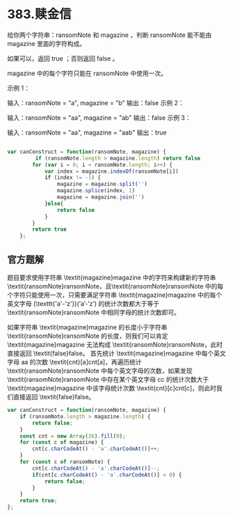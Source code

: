 # 383.赎金信

给你两个字符串：ransomNote 和 magazine ，判断 ransomNote 能不能由 magazine 里面的字符构成。

如果可以，返回 true ；否则返回 false 。

magazine 中的每个字符只能在 ransomNote 中使用一次。

 

示例 1：

输入：ransomNote = "a", magazine = "b"
输出：false
示例 2：

输入：ransomNote = "aa", magazine = "ab"
输出：false
示例 3：

输入：ransomNote = "aa", magazine = "aab"
输出：true

```js

var canConstruct = function(ransomNote, magazine) {
         if (ransomNote.length > magazine.length) return false
        for (var i = 0; i < ransomNote.length; i++) {
            var index = magazine.indexOf(ransomNote[i])
            if (index != -1) {
                magazine = magazine.split('')
                magazine.splice(index, 1)
                magazine = magazine.join('')
            }else{
                return false
            }
        }
        return true
    };
```

## 官方题解

题目要求使用字符串 \textit{magazine}magazine 中的字符来构建新的字符串 \textit{ransomNote}ransomNote，且\textit{ransomNote}ransomNote 中的每个字符只能使用一次，只需要满足字符串 \textit{magazine}magazine 中的每个英文字母 (\texttt{'a'-'z'})(’a’-’z’) 的统计次数都大于等于 \textit{ransomNote}ransomNote 中相同字母的统计次数即可。

如果字符串 \textit{magazine}magazine 的长度小于字符串 \textit{ransomNote}ransomNote 的长度，则我们可以肯定 \textit{magazine}magazine 无法构成 \textit{ransomNote}ransomNote，此时直接返回 \textit{false}false。
首先统计 \textit{magazine}magazine 中每个英文字母 aa 的次数 \textit{cnt}[a]cnt[a]，再遍历统计 \textit{ransomNote}ransomNote 中每个英文字母的次数，如果发现 \textit{ransomNote}ransomNote 中存在某个英文字母 cc 的统计次数大于 \textit{magazine}magazine 中该字母统计次数 \textit{cnt}[c]cnt[c]，则此时我们直接返回 \textit{false}false。



```js
var canConstruct = function(ransomNote, magazine) {
    if (ransomNote.length > magazine.length) {
        return false;
    }
    const cnt = new Array(26).fill(0);
    for (const c of magazine) {
        cnt[c.charCodeAt() - 'a'.charCodeAt()]++;
    }
    for (const c of ransomNote) {
        cnt[c.charCodeAt() - 'a'.charCodeAt()]--;
        if(cnt[c.charCodeAt() - 'a'.charCodeAt()] < 0) {
            return false;
        }
    }
    return true;
};


```

